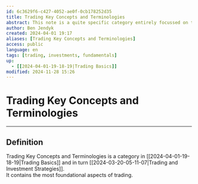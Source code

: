 ```yaml
---
id: 6c3629f6-c427-4052-ae0f-0cb178252d35
title: Trading Key Concepts and Terminologies
abstract: This note is a quite specific category entirely focussed on the most foundational aspects of trading like bid, ask, spread, leverage, margin and so on.
author: Ben Jendyk
created: 2024-04-01 19:17
aliases: [Trading Key Concepts and Terminologies]
access: public
language: en
tags: [trading, investments, fundamentals]
up:
  - [[2024-04-01-19-18-19|Trading Basics]]
modified: 2024-11-28 15:26
---
```


# Trading Key Concepts and Terminologies

--- 

## Definition

Trading Key Concepts and Terminologies is a category in [[2024-04-01-19-18-19|Trading Basics]] and in turn [[2024-03-20-05-11-07|Trading and Investment Strategies]].  
It contains the most foundational aspects of trading.
